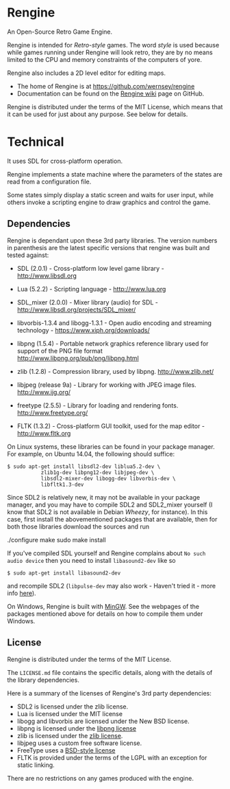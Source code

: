 # Rengine

An Open-Source Retro Game Engine.

Rengine is intended for _Retro-style_ games. The word _style_ is used
because while games running under Rengine will look retro, they are by no
means limited to the CPU and memory constraints of the computers of yore.

Rengine also includes a 2D level editor for editing maps.

* The home of Rengine is at https://github.com/wernsey/rengine
* Documentation can be found on the [Rengine wiki](https://github.com/wernsey/rengine/wiki)
    page on GitHub.

Rengine is distributed under the terms of the MIT License, which means that
it can be used for just about any purpose. See below for details.

# Technical

It uses SDL for cross-platform operation.

Rengine implements a state machine where the parameters of the states
are read from a configuration file.

Some states simply display a static screen and waits for user input, while
others invoke a scripting engine to draw graphics and control the game.

## Dependencies

Rengine is dependant upon these 3rd party libraries. The version numbers in
parenthesis are the latest specific versions that rengine was built and
tested against:

* SDL (2.0.1) - Cross-platform low level game library -
http://www.libsdl.org

* Lua (5.2.2) - Scripting language - http://www.lua.org

* SDL_mixer (2.0.0) - Mixer library (audio) for SDL -
http://www.libsdl.org/projects/SDL_mixer/

* libvorbis-1.3.4 and libogg-1.3.1 - Open audio encoding and
    streaming technology - https://www.xiph.org/downloads/

* libpng (1.5.4) - Portable network graphics reference library
    used for support of the PNG file format
    http://www.libpng.org/pub/png/libpng.html

* zlib (1.2.8) - Compression library, used by libpng.
    http://www.zlib.net/

* libjpeg (release 9a) - Library for working with JPEG image files.
    http://www.ijg.org/

* freetype (2.5.5) - Library for loading and rendering fonts.
    http://www.freetype.org/

* FLTK (1.3.2) - Cross-platform GUI toolkit, used for the map editor -
http://www.fltk.org

On Linux systems, these libraries can be found in your package manager.
For example, on Ubuntu 14.04, the following should suffice:

    $ sudo apt-get install libsdl2-dev liblua5.2-dev \
               zlib1g-dev libpng12-dev libjpeg-dev \
               libsdl2-mixer-dev libogg-dev libvorbis-dev \
               libfltk1.3-dev

Since SDL2 is relatively new, it may not be available in your
package manager, and you may have to compile SDL2 and SDL2_mixer yourself
(I know that SDL2 is not available in Debian _Wheezy_, for instance).
In this case, first install the abovementioned packages that are
available, then for both those libraries download the sources and run

   ./configure
   make
   sudo make install

If you've compiled SDL yourself and Rengine complains about `No such audio device`
then you need to install `libasound2-dev` like so

    $ sudo apt-get install libasound2-dev

and recompile SDL2 (`libpulse-dev` may also work - Haven't tried it - more
info [here](http://www.gamedev.net/topic/646010-sdl2-mixer-no-such-audio-device-solved/)).


On Windows, Rengine is built with [MinGW](http://mingw.org/). See the
webpages of the packages mentioned above for details on how to compile
them under Windows.

## License

Rengine is distributed under the terms of the MIT License.

The `LICENSE.md` file contains the specific details, along with the
details of the library dependencies.

Here is a summary of the licenses of Rengine's 3rd party dependencies:
* SDL2 is licensed under the zlib license.
* Lua is licensed under the MIT license
* libogg and libvorbis are licensed under the New BSD license.
* libpng is licensed under the [libpng license](http://en.wikipedia.org/wiki/Libpng_License)
* zlib is licensed under the [zlib license](http://en.wikipedia.org/wiki/Zlib_license).
* libjpeg uses a custom free software license.
* FreeType uses a [BSD-style license](http://git.savannah.gnu.org/cgit/freetype/freetype2.git/tree/docs/FTL.TXT)
* FLTK is provided under the terms of the LGPL with an exception for
    static linking.

There are no restrictions on any games produced with the engine.
